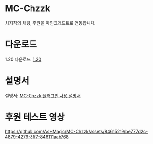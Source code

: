# MC-Chzzk
치지직의 채팅, 후원을 마인크래프트로 연동합니다.
# 다운로드
1.20 다운로드: [1.20](https://github.com/AsHMagic/MC-Chzzk/releases/tag/1.20(1.0.1))
# 설명서
설명서: [MC-Chzzk 플러그인 사용 설명서](https://chzzkbot.notion.site/MC-Chzzk-c71c150a00c742b0b4f5d9292d423e83)
# 후원 테스트 영상
https://github.com/AsHMagic/MC-Chzzk/assets/84615219/be777d2c-4879-4279-8ff7-846111aab768

